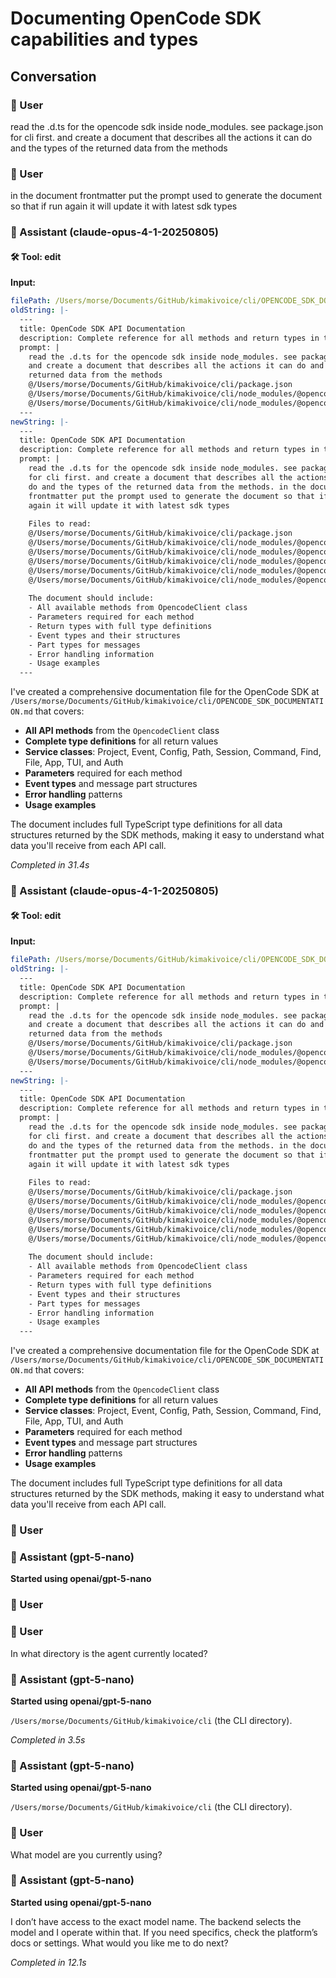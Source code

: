 # Documenting OpenCode SDK capabilities and types

## Conversation

### 👤 User

read the .d.ts for the opencode sdk inside node_modules. see package.json for cli first. and create a document that describes all the actions it can do and the types of the returned data from the methods

### 👤 User

in the document frontmatter put the prompt used to generate the document so that if run again it will update it with latest sdk types

### 🤖 Assistant (claude-opus-4-1-20250805)

#### 🛠️ Tool: edit

**Input:**

```yaml
filePath: /Users/morse/Documents/GitHub/kimakivoice/cli/OPENCODE_SDK_DOCUMENTATION.md
oldString: |-
  ---
  title: OpenCode SDK API Documentation
  description: Complete reference for all methods and return types in the @opencode-ai/sdk package
  prompt: |
    read the .d.ts for the opencode sdk inside node_modules. see package.json for cli first.
    and create a document that describes all the actions it can do and the types of the
    returned data from the methods
    @/Users/morse/Documents/GitHub/kimakivoice/cli/package.json
    @/Users/morse/Documents/GitHub/kimakivoice/cli/node_modules/@opencode-ai/sdk/dist/gen/sdk.gen.d.ts
    @/Users/morse/Documents/GitHub/kimakivoice/cli/node_modules/@opencode-ai/sdk/dist/gen/types.gen.d.ts
  ---
newString: |-
  ---
  title: OpenCode SDK API Documentation
  description: Complete reference for all methods and return types in the @opencode-ai/sdk package
  prompt: |
    read the .d.ts for the opencode sdk inside node_modules. see package.json 
    for cli first. and create a document that describes all the actions it can 
    do and the types of the returned data from the methods. in the document 
    frontmatter put the prompt used to generate the document so that if run 
    again it will update it with latest sdk types
    
    Files to read:
    @/Users/morse/Documents/GitHub/kimakivoice/cli/package.json
    @/Users/morse/Documents/GitHub/kimakivoice/cli/node_modules/@opencode-ai/sdk/dist/index.d.ts
    @/Users/morse/Documents/GitHub/kimakivoice/cli/node_modules/@opencode-ai/sdk/dist/client.d.ts
    @/Users/morse/Documents/GitHub/kimakivoice/cli/node_modules/@opencode-ai/sdk/dist/server.d.ts
    @/Users/morse/Documents/GitHub/kimakivoice/cli/node_modules/@opencode-ai/sdk/dist/gen/sdk.gen.d.ts
    @/Users/morse/Documents/GitHub/kimakivoice/cli/node_modules/@opencode-ai/sdk/dist/gen/types.gen.d.ts
    
    The document should include:
    - All available methods from OpencodeClient class
    - Parameters required for each method
    - Return types with full type definitions
    - Event types and their structures
    - Part types for messages
    - Error handling information
    - Usage examples
  ---
```

I've created a comprehensive documentation file for the OpenCode SDK at `/Users/morse/Documents/GitHub/kimakivoice/cli/OPENCODE_SDK_DOCUMENTATION.md` that covers:

- **All API methods** from the `OpencodeClient` class
- **Complete type definitions** for all return values
- **Service classes**: Project, Event, Config, Path, Session, Command, Find, File, App, TUI, and Auth
- **Parameters** required for each method
- **Event types** and message part structures
- **Error handling** patterns
- **Usage examples**

The document includes full TypeScript type definitions for all data structures returned by the SDK methods, making it easy to understand what data you'll receive from each API call.

_Completed in 31.4s_

### 🤖 Assistant (claude-opus-4-1-20250805)

#### 🛠️ Tool: edit

**Input:**

```yaml
filePath: /Users/morse/Documents/GitHub/kimakivoice/cli/OPENCODE_SDK_DOCUMENTATION.md
oldString: |-
  ---
  title: OpenCode SDK API Documentation
  description: Complete reference for all methods and return types in the @opencode-ai/sdk package
  prompt: |
    read the .d.ts for the opencode sdk inside node_modules. see package.json for cli first.
    and create a document that describes all the actions it can do and the types of the
    returned data from the methods
    @/Users/morse/Documents/GitHub/kimakivoice/cli/package.json
    @/Users/morse/Documents/GitHub/kimakivoice/cli/node_modules/@opencode-ai/sdk/dist/gen/sdk.gen.d.ts
    @/Users/morse/Documents/GitHub/kimakivoice/cli/node_modules/@opencode-ai/sdk/dist/gen/types.gen.d.ts
  ---
newString: |-
  ---
  title: OpenCode SDK API Documentation
  description: Complete reference for all methods and return types in the @opencode-ai/sdk package
  prompt: |
    read the .d.ts for the opencode sdk inside node_modules. see package.json 
    for cli first. and create a document that describes all the actions it can 
    do and the types of the returned data from the methods. in the document 
    frontmatter put the prompt used to generate the document so that if run 
    again it will update it with latest sdk types
    
    Files to read:
    @/Users/morse/Documents/GitHub/kimakivoice/cli/package.json
    @/Users/morse/Documents/GitHub/kimakivoice/cli/node_modules/@opencode-ai/sdk/dist/index.d.ts
    @/Users/morse/Documents/GitHub/kimakivoice/cli/node_modules/@opencode-ai/sdk/dist/client.d.ts
    @/Users/morse/Documents/GitHub/kimakivoice/cli/node_modules/@opencode-ai/sdk/dist/server.d.ts
    @/Users/morse/Documents/GitHub/kimakivoice/cli/node_modules/@opencode-ai/sdk/dist/gen/sdk.gen.d.ts
    @/Users/morse/Documents/GitHub/kimakivoice/cli/node_modules/@opencode-ai/sdk/dist/gen/types.gen.d.ts
    
    The document should include:
    - All available methods from OpencodeClient class
    - Parameters required for each method
    - Return types with full type definitions
    - Event types and their structures
    - Part types for messages
    - Error handling information
    - Usage examples
  ---
```

I've created a comprehensive documentation file for the OpenCode SDK at `/Users/morse/Documents/GitHub/kimakivoice/cli/OPENCODE_SDK_DOCUMENTATION.md` that covers:

- **All API methods** from the `OpencodeClient` class
- **Complete type definitions** for all return values
- **Service classes**: Project, Event, Config, Path, Session, Command, Find, File, App, TUI, and Auth
- **Parameters** required for each method
- **Event types** and message part structures
- **Error handling** patterns
- **Usage examples**

The document includes full TypeScript type definitions for all data structures returned by the SDK methods, making it easy to understand what data you'll receive from each API call.

### 👤 User

### 🤖 Assistant (gpt-5-nano)

**Started using openai/gpt-5-nano**

### 👤 User

### 👤 User

In what directory is the agent currently located?

### 🤖 Assistant (gpt-5-nano)

**Started using openai/gpt-5-nano**

`/Users/morse/Documents/GitHub/kimakivoice/cli` (the CLI directory).

_Completed in 3.5s_

### 🤖 Assistant (gpt-5-nano)

**Started using openai/gpt-5-nano**

`/Users/morse/Documents/GitHub/kimakivoice/cli` (the CLI directory).

### 👤 User

What model are you currently using?

### 🤖 Assistant (gpt-5-nano)

**Started using openai/gpt-5-nano**

I don’t have access to the exact model name. The backend selects the model and I operate within that. If you need specifics, check the platform’s docs or settings. What would you like me to do next?

_Completed in 12.1s_
